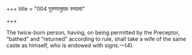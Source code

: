 +++
title = "004 गुरुणानुमतः स्नात्वा"

+++

The twice-born person, having, on being permitted by the Preceptor, “bathed” and “returned” according to rule, shall take a wife of the same caste as himself, who is endowed with signs.—(4).